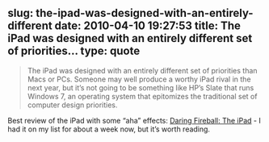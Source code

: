 slug: the-ipad-was-designed-with-an-entirely-different
date: 2010-04-10 19:27:53
title: The iPad was designed with an entirely different set of priorities...
type: quote
---

> The iPad was designed with an entirely different set of priorities than Macs or PCs. Someone may well produce a worthy iPad rival in the next year, but it’s not going to be something like HP’s Slate that runs Windows 7, an operating system that epitomizes the traditional set of computer design priorities.

Best review of the iPad with some “aha” effects: [Daring Fireball: The iPad](http://daringfireball.net/2010/04/the_ipad) - I had it on my list for about a week now, but it’s worth reading.
